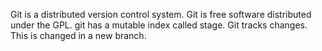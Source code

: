 Git is a distributed version control system.
Git is free software distributed under the GPL.
git has a mutable index called stage.
Git tracks changes.
This is changed in a new branch.

